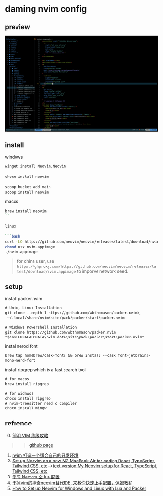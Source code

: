 # daming nvim config

## preview

![neovim](../../nvim-screenshot.png)

## install

windows

```bash
winget install Neovim.Neovim

choco install neovim

scoop bucket add main
scoop install neovim
```

macos

```bash
brew install neovim
``

linux

```bash
curl -LO https://github.com/neovim/neovim/releases/latest/download/nvim.appimage
chmod u+x nvim.appimage
./nvim.appimage
```

> for china user, use `https://ghproxy.com/https://github.com/neovim/neovim/releases/latest/download/nvim.appimage` to imporve network seed.

## setup 

install packer.nvim

```shell
# Unix, Linux Installation
git clone --depth 1 https://github.com/wbthomason/packer.nvim\
 ~/.local/share/nvim/site/pack/packer/start/packer.nvim

# Windows Powershell Installation
git clone https://github.com/wbthomason/packer.nvim "$env:LOCALAPPDATA\nvim-data\site\pack\packer\start\packer.nvim"
```

instal nerod font

```shell
brew tap homebrew/cask-fonts && brew install --cask font-jetbrains-mono-nerd-font
```

install ripgrep which is a fast search tool

```shell
# for macos
brew install ripgrep

# for widnwos
choco install ripgrep
# nvim-treesitter need c compiler
choco install mingw
```

## refrence

0. [简明 VIM 练级攻略](https://coolshell.cn/articles/5426.html)
>> [github page](http://xstarcd.github.io/wiki/vim/vim_simple.html)
1. [nvim 打造一个适合自己的开发环境](https://learnku.com/articles/68258?order_by=vote_count&)
2. [Set up Neovim on a new M2 MacBook Air for coding React, TypeScript, Tailwind CSS, etc](https://www.youtube.com/watch?v=ajmK0ZNcM4Q)-->[text version:My Neovim setup for React, TypeScript, Tailwind CSS, etc](https://dev.to/craftzdog/my-neovim-setup-for-react-typescript-tailwind-css-etc-58fb)
3. [学习 Neovim 全 lua 配置](https://zhuanlan.zhihu.com/p/571617696)
4. [干掉vim的神奇neovim替代IDE, 来教你快速上手配置，保姆教程](https://learnku.com/articles/75829)
5. [How to Set up Neovim for Windows and Linux with Lua and Packer](https://dev.to/slydragonn/how-to-set-up-neovim-for-windows-and-linux-with-lua-and-packer-2391)
